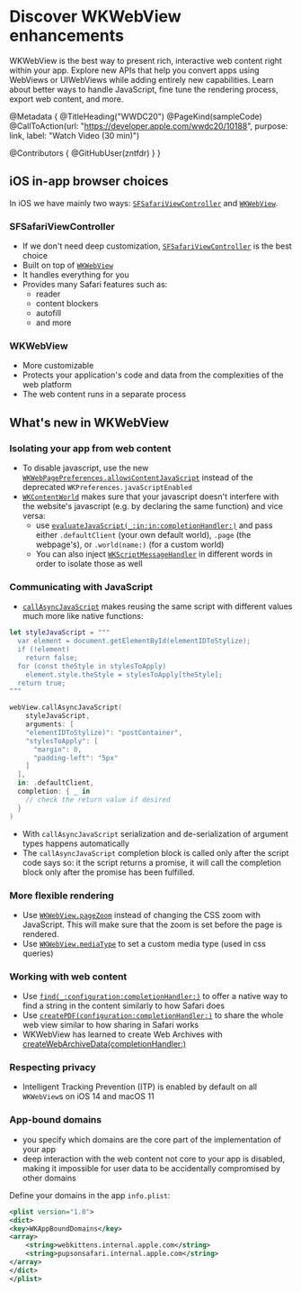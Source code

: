 # Discover WKWebView enhancements

WKWebView is the best way to present rich, interactive web content right within your app. Explore new APIs that help you convert apps using WebViews or UIWebViews while adding entirely new capabilities. Learn about better ways to handle JavaScript, fine tune the rendering process, export web content, and more.

@Metadata {
   @TitleHeading("WWDC20")
   @PageKind(sampleCode)
   @CallToAction(url: "https://developer.apple.com/wwdc20/10188", purpose: link, label: "Watch Video (30 min)")

   @Contributors {
      @GitHubUser(zntfdr)
   }
}



## iOS in-app browser choices

In iOS we have mainly two ways: [`SFSafariViewController`][SFSafariViewController] and [`WKWebView`][WKWebView].

### SFSafariViewController

- If we don't need deep customization, [`SFSafariViewController`][SFSafariViewController] is the best choice
- Built on top of [`WKWebView`][WKWebView]
- It handles everything for you
- Provides many Safari features such as:
  - reader
  - content blockers
  - autofill
  - and more

### WKWebView

- More customizable
- Protects your application's code and data from the complexities of the web platform
- The web content runs in a separate process

## What's new in WKWebView

### Isolating your app from web content

- To disable javascript, use the new [`WKWebPagePreferences.allowsContentJavaScript`][allowsContentJavaScript] instead of the deprecated `WKPreferences.javaScriptEnabled`
- [`WKContentWorld`][WKContentWorld] makes sure that your javascript doesn't interfere with the website's javascript (e.g. by declaring the same function) and vice versa:
  -  use [`evaluateJavaScript(_:in:in:completionHandler:)`][evaluateJavaScript(_:in:in:completionHandler:)] and pass either `.defaultClient` (your own default world), `.page` (the webpage's), or `.world(name:)` (for a custom world)
  - You can also inject [`WKScriptMessageHandler`][WKScriptMessageHandler] in different words in order to isolate those as well

### Communicating with JavaScript

- [`callAsyncJavaScript`][callAsyncJavaScript] makes reusing the same script with different values much more like native functions:

```swift
let styleJavaScript = """
  var element = document.getElementById(elementIDToStylize);
  if (!element) 
    return false; 
  for (const theStyle in stylesToApply)
    element.style.theStyle = stylesToApply[theStyle]; 
  return true; 
"""

webView.callAsyncJavaScript(
	styleJavaScript, 
	arguments: [ 
    "elementIDToStylize)": "postContainer", 
    "stylesToApply": [
      "margin": 0, 
      "padding-left": "5px"
    ]
  ], 
  in: .defaultClient, 
  completion: { _ in
   	// check the return value if desired 
  }
)
```

- With `callAsyncJavaScript` serialization and de-serialization of argument types happens automatically
- The `callAsyncJavaScript` completion block is called only after the script code says so: it the script returns a promise, it will call the completion block only after the promise has been fulfilled.

### More flexible rendering

- Use [`WKWebView.pageZoom`][WKWebView.pageZoom] instead of changing the CSS zoom with JavaScript. This will make sure that the zoom is set before the page is rendered.
- Use [`WKWebView.mediaType`][WKWebView.mediaType] to set a custom media type (used in css queries)

### Working with web content

- Use [`find(_:configuration:completionHandler:)`][findString] to offer a native way to find a string in the content similarly to how Safari does
- Use [`createPDF(configuration:completionHandler:)`][createPdf] to share the whole web view similar to how sharing in Safari works
- WKWebView has learned to create Web Archives with [createWebArchiveData(completionHandler:)][createWebArchiveData(completionHandler:)]

### Respecting privacy

- Intelligent Tracking Prevention (ITP) is enabled by default on all `WKWebView`s on iOS 14 and macOS 11


### App-bound domains

- you specify which domains are the core part of the implementation of your app
- deep interaction with the web content not core to your app is disabled, making it impossible for user data to be accidentally compromised by other domains 

Define your domains in the app `info.plist`:

```xml
<plist version="1.0">
<dict> 
<key>WKAppBoundDomains</key>
<array>
	<string>webkittens.internal.apple.com</string>
	<string>pupsonsafari.internal.apple.com</string>
</array>
</dict>
</plist> 
```

[SFSafariViewController]: https://developer.apple.com/documentation/safariservices/sfsafariviewcontroller
[WKWebView]: https://developer.apple.com/documentation/webkit/wkwebview
[allowsContentJavaScript]: https://developer.apple.com/documentation/webkit/wkwebpagepreferences/3552422-allowscontentjavascript
[WKContentWorld]: https://developer.apple.com/documentation/webkit/wkcontentworld
[evaluateJavaScript(_:in:in:completionHandler:)]: https://developer.apple.com/documentation/webkit/wkwebview/3656442-evaluatejavascript
[WKScriptMessageHandler]: https://developer.apple.com/documentation/webkit/wkscriptmessagehandler
[callAsyncJavaScript]: https://developer.apple.com/documentation/webkit/wkwebview/3656441-callasyncjavascript
[WKWebView.pageZoom]: https://developer.apple.com/documentation/webkit/wkwebview/3516411-pagezoom
[WKWebView.mediaType]: https://developer.apple.com/documentation/webkit/wkwebview/3516410-mediatype
[findString]: https://developer.apple.com/documentation/webkit/wkwebview/3650493-find
[createPdf]: https://developer.apple.com/documentation/webkit/wkwebview/3650490-createpdf
[createWebArchiveData(completionHandler:)]: https://developer.apple.com/documentation/webkit/wkwebview/3650491-createwebarchivedata